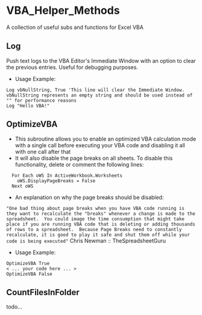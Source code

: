 # VBA_Helper_Methods
A collection of useful subs and functions for Excel VBA

## Log
Push text logs to the VBA Editor's Immediate Window with an option to clear the previous entries. Useful for debugging purposes.
* Usage Example:
```vba
Log vbNullString, True 'This line will clear the Immediate Window. vbNullString represents an empty string and should be used instead of "" for performance reasons
Log "Hello VBA!"
```

## OptimizeVBA
* This subroutine allows you to enable an optimized VBA calculation mode with a single call before executing your VBA code and disabling it all with one call after that
* It will also disable the page breaks on all sheets. To disable this functionality, delete or comment the following lines:
```vba
  For Each oWS In ActiveWorkbook.Worksheets
    oWS.DisplayPageBreaks = False
  Next oWS
```
* An explanation on why the page breaks should be disabled:

`"One bad thing about page breaks when you have VBA code running is they want to recalculate the "breaks" whenever a change is made to the spreadsheet.  You could image the time consumption that might take place if you are running VBA code that is deleting or adding thousands of rows to a spreadsheet.  Because Page Breaks need to constantly recalculate, it is good to play it safe and shut them off while your code is being executed"` Chris Newman :: TheSpreadsheetGuru

* Usage Example:
```vba
OptimizeVBA True
< ... your code here ... >
OptimizeVBA False
```

## CountFilesInFolder
todo...

